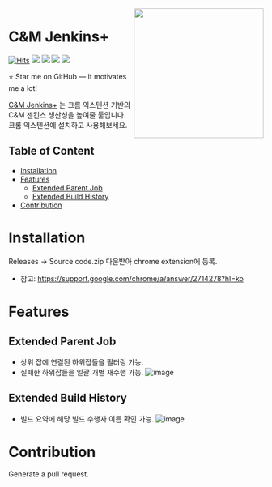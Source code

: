 <img src="https://user-images.githubusercontent.com/41153640/231344394-d25251c7-77c0-455a-ba96-44291ab80246.png" width="256" height="256" align="right"/>

# C&M Jenkins+
[![Hits](https://hits.seeyoufarm.com/api/count/incr/badge.svg?url=https%3A%2F%2Fgithub.com%2FSsioo%2Fcnm_jenkins_extension&count_bg=%2379C83D&title_bg=%23555555&icon=&icon_color=%23E7E7E7&title=hits&edge_flat=false)](https://hits.seeyoufarm.com)
<span><img src="https://img.shields.io/badge/Chrome Extension V3-4285F4?style=flat&logo=Google Chrome&logoColor=white"/></span>
<span><img src="https://img.shields.io/badge/Javascript-F7DF1E?style=flat&logo=Javascript&logoColor=white"/></span>
<span><img src="https://img.shields.io/badge/CSS3-1572B6?style=flat&logo=CSS3&logoColor=white"/></span>
<span><img src="https://img.shields.io/badge/HTML5-E34F26?style=flat&logo=HTML5&logoColor=white"/></span>

:star: Star me on GitHub — it motivates me a lot!

[C&M Jenkins+](https://github.com/Ssioo/cnm_jenkins_extension) 는 크롬 익스텐션 기반의 C&M 젠킨스 생산성을 높여줄 툴입니다. 크롬 익스텐션에 설치하고 사용해보세요. 

## Table of Content
- [Installation](#installation)
- [Features](#features)
    - [Extended Parent Job](#extended-parent-job)
    - [Extended Build History](#extended-build-history)
- [Contribution](#contribution)


# Installation
Releases -> Source code.zip 다운받아 chrome extension에 등록.
- 참고: https://support.google.com/chrome/a/answer/2714278?hl=ko

# Features
## Extended Parent Job
- 상위 잡에 연결된 하위잡들을 필터링 가능.
- 실패한 하위잡들을 일괄 개별 재수행 가능.
![image](https://user-images.githubusercontent.com/41153640/231343560-45e8d61b-549e-4c55-98e8-c5ee42571eb1.png)

## Extended Build History
- 빌드 요약에 해당 빌드 수행자 이름 확인 가능. 
![image](https://user-images.githubusercontent.com/41153640/231343035-a32a31a3-32fd-4b78-b52d-866840887bc4.png)

# Contribution
Generate a pull request.
